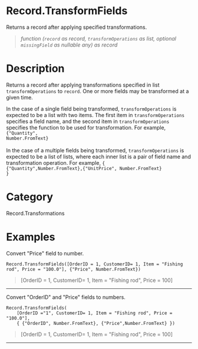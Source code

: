 # Record.TransformFields
Returns a record after applying specified transformations.
> _function (<code>record</code> as record, <code>transformOperations</code> as list, optional <code>missingField</code> as nullable any) as record_

# Description 
Returns a record after applying transformations specified in list <code>transformOperations</code> to <code>record</code>.
    One or more fields may be transformed at a given time. 
      <div>In the case of a single field being transformed, <code>transformOperations</code> is expected to be a list with two items. The first item in <code>transformOperations</code> specifies a field name, and the second item in <code>transformOperations</code> specifies the function to be used for transformation. For example, <code>{"Quantity", Number.FromText}</code></div>      
      <div>In the case of a multiple fields being transformed, <code>transformOperations</code> is expected to be a list of lists, where each inner list is a pair of field name and transformation operation. For example, <code>{ {"Quantity",Number.FromText},{"UnitPrice", Number.FromText} }</code></div>
# Category 
Record.Transformations
# Examples 
Convert "Price" field to number.
```
Record.TransformFields([OrderID = 1, CustomerID= 1, Item = "Fishing rod", Price = "100.0"], {"Price", Number.FromText})
```
> [OrderID = 1, CustomerID= 1, Item = "Fishing rod", Price = 100]
***
Convert "OrderID" and "Price" fields to numbers.
```
Record.TransformFields(
    [OrderID ="1", CustomerID= 1, Item = "Fishing rod", Price = "100.0"], 
    { {"OrderID", Number.FromText}, {"Price",Number.FromText} })
```
> [OrderID = 1, CustomerID= 1, Item = "Fishing rod", Price = 100]
***
